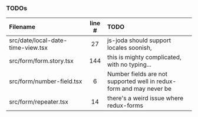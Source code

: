 ### TODOs
| Filename | line # | TODO
|:------|:------:|:------
| src/date/local-date-time-view.tsx | 27 | js-joda should support locales soonish,
| src/form/form.story.tsx | 144 | this is mighty complicated, with no typing...
| src/form/number-field.tsx | 6 | Number fields are not supported well in redux-form and may never be
| src/form/repeater.tsx | 14 | there's a weird issue where redux-forms
